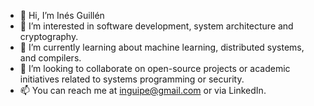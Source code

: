 - 👋 Hi, I’m Inés Guillén
- 👀 I’m interested in software development, system architecture and cryptography.
- 🌱 I’m currently learning about machine learning, distributed systems, and compilers.
- 💞️ I’m looking to collaborate on open-source projects or academic initiatives related to systems programming or security.
- 📫 You can reach me at inguipe@gmail.com or via LinkedIn.

<!---
inesguillen/inesguillen is a ✨ special ✨ repository because its `README.md` (this file) appears on your GitHub profile.
You can click the Preview link to take a look at your changes.
--->
